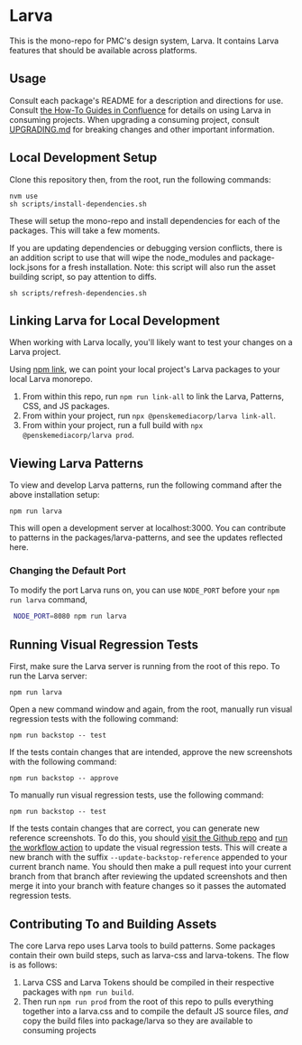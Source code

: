 # Larva

This is the mono-repo for PMC's design system, Larva. It contains Larva features that should be available across platforms.

## Usage

Consult each package's README for a description and directions for use.
Consult [the How-To Guides in Confluence](https://confluence.pmcdev.io/x/UBOeAw)
for details on using Larva in consuming projects. When upgrading a consuming
project, consult [UPGRADING.md](./UPGRADING.md) for breaking changes and other
important information.

## Local Development Setup

Clone this repository then, from the root, run the following commands:

```
nvm use
sh scripts/install-dependencies.sh
```

These will setup the mono-repo and install dependencies for each of the packages. This will take a few moments.

If you are updating dependencies or debugging version conflicts, there is an addition script to use that will wipe the node_modules and package-lock.jsons for a fresh installation. Note: this script will also run the asset building script, so pay attention to diffs.

```
sh scripts/refresh-dependencies.sh
```

## Linking Larva for Local Development
When working with Larva locally, you'll likely want to test your changes on a Larva project.

Using [npm link](https://docs.npmjs.com/cli/v8/commands/npm-link), we can point your local project's Larva packages to your local Larva monorepo.

1. From within this repo, run `npm run link-all` to link the Larva, Patterns, CSS, and JS packages.
1. From within your project, run `npx @penskemediacorp/larva link-all`.
1. From within your project, run a full build with `npx @penskemediacorp/larva prod`.

## Viewing Larva Patterns

To view and develop Larva patterns, run the following command after the above installation setup:

```
npm run larva
```

This will open a development server at localhost:3000. You can contribute to patterns in the packages/larva-patterns, and see the updates reflected here.

### Changing the Default Port

To modify the port Larva runs on, you can use `NODE_PORT` before your `npm run larva` command,

```bash
 NODE_PORT=8080 npm run larva
 ```

## Running Visual Regression Tests

First, make sure the Larva server is running from the root of this repo. To run the Larva server:

```
npm run larva
```

Open a new command window and again, from the root, manually run visual regression tests with the following command:
```
npm run backstop -- test
```

If the tests contain changes that are intended, approve the new screenshots with the following command:
```
npm run backstop -- approve
```

To manually run visual regression tests, use the following command:

```
npm run backstop -- test
```

If the tests contain changes that are correct, you can generate new reference screenshots. To do this, you should [visit the Github repo](https://github.com/penske-media-corp/pmc-larva/actions/workflows/approval.yml) and [run the workflow action](https://github.blog/changelog/2020-07-06-github-actions-manual-triggers-with-workflow_dispatch/) to update the visual regression tests. This will create a new branch with the suffix `--update-backstop-reference` appended to your current branch name. You should then make a pull request into your current branch from that branch after reviewing the updated screenshots and then merge it into your branch with feature changes so it passes the automated regression tests.

## Contributing To and Building Assets

The core Larva repo uses Larva tools to build patterns. Some packages contain their own build steps, such as larva-css and larva-tokens. The flow is as follows:

1. Larva CSS and Larva Tokens should be compiled in their respective packages with `npm run build`.
2. Then run `npm run prod` from the root of this repo to pulls everything together into a larva.css and to compile the default JS source files, _and_ copy the build files into package/larva so they are available to consuming projects
